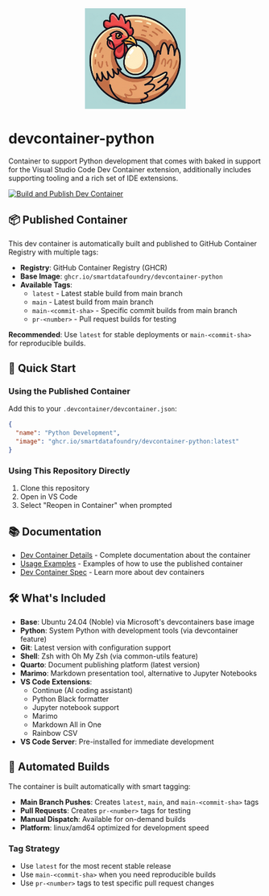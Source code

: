 <div align="center">
  <img src="assets/ouroboros-chicken-logo.png" alt="devcontainer-python logo" width="200" height="200">
</div>

# devcontainer-python

Container to support Python development that comes with baked in support for the Visual Studio Code Dev Container extension, additionally includes supporting tooling and a rich set of IDE extensions.

[![Build and Publish Dev Container](https://github.com/smartdatafoundry/devcontainer-python/actions/workflows/build-devcontainer.yml/badge.svg)](https://github.com/smartdatafoundry/devcontainer-python/actions/workflows/build-devcontainer.yml)

## 📦 Published Container

This dev container is automatically built and published to GitHub Container Registry with multiple tags:

- **Registry**: GitHub Container Registry (GHCR)  
- **Base Image**: `ghcr.io/smartdatafoundry/devcontainer-python`
- **Available Tags**:
  - `latest` - Latest stable build from main branch
  - `main` - Latest build from main branch  
  - `main-<commit-sha>` - Specific commit builds from main branch
  - `pr-<number>` - Pull request builds for testing

**Recommended**: Use `latest` for stable deployments or `main-<commit-sha>` for reproducible builds.

## 🚀 Quick Start

### Using the Published Container

Add this to your `.devcontainer/devcontainer.json`:

```json
{
  "name": "Python Development",
  "image": "ghcr.io/smartdatafoundry/devcontainer-python:latest"
}
```

### Using This Repository Directly

1. Clone this repository
2. Open in VS Code
3. Select "Reopen in Container" when prompted

## 📚 Documentation

- [Dev Container Details](DEVCONTAINER.md) - Complete documentation about the container
- [Usage Examples](examples/USAGE.md) - Examples of how to use the published container
- [Dev Container Spec](https://containers.dev) - Learn more about dev containers

## 🛠️ What's Included

- **Base**: Ubuntu 24.04 (Noble) via Microsoft's devcontainers base image
- **Python**: System Python with development tools (via devcontainer feature)
- **Git**: Latest version with configuration support
- **Shell**: Zsh with Oh My Zsh (via common-utils feature)
- **Quarto**: Document publishing platform (latest version)
- **Marimo**: Markdown presentation tool, alternative to Jupyter Notebooks
- **VS Code Extensions**:
  - Continue (AI coding assistant)
  - Python Black formatter
  - Jupyter notebook support
  - Marimo
  - Markdown All in One
  - Rainbow CSV
- **VS Code Server**: Pre-installed for immediate development

## 🔄 Automated Builds

The container is built automatically with smart tagging:

- **Main Branch Pushes**: Creates `latest`, `main`, and `main-<commit-sha>` tags
- **Pull Requests**: Creates `pr-<number>` tags for testing
- **Manual Dispatch**: Available for on-demand builds
- **Platform**: linux/amd64 optimized for development speed

### Tag Strategy
- Use `latest` for the most recent stable release
- Use `main-<commit-sha>` when you need reproducible builds
- Use `pr-<number>` tags to test specific pull request changes
